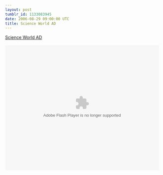 ```yaml
---
layout: post
tumblr_id: 1133083945  
date: 2006-08-29 09:00:00 UTC
title: Science World AD
---
```


<a href="http://www.ad-awards.com/commercials/winners/2005/medias_-_entertainment/science_world/commercials-7-65.html">Science World AD</a><br /><br />
			<object classid="clsid:D27CDB6E-AE6D-11cf-96B8-444553540000" codebase="http://download.macromedia.com/pub/shockwave/cabs/flash/swflash.cab#version=6,0,29,0" width="500" height="406">
			<param name="movie" value="http://www.ad-awards.com/films/65.swf?id=65">
			<param name="quality" value="high">
			<embed src="http://www.ad-awards.com/films/65.swf?id=65" quality="high" pluginspage="http://www.macromedia.com/go/getflashplayer" type="application/x-shockwave-flash" width="500" height="406"></embed>
			</object>
